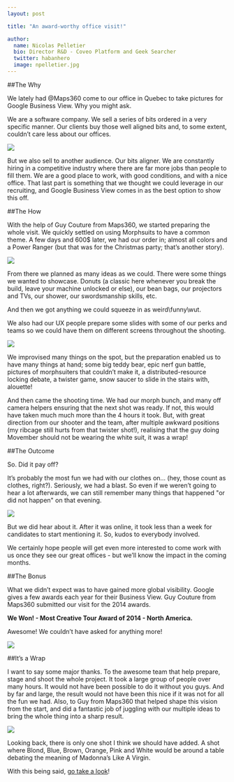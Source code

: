 ```yaml
---
layout: post

title: "An award-worthy office visit!"

author:
  name: Nicolas Pelletier
  bio: Director R&D - Coveo Platform and Geek Searcher
  twitter: habanhero
  image: npelletier.jpg
---
```


##The Why

We lately had @Maps360 come to our office in Quebec to take pictures for Google Business View. Why you might ask.

We are a software company. We sell a series of bits ordered in a very specific manner. Our clients buy those well aligned bits and, to some extent, couldn’t care less about our offices.

![](/images/201501/virtual_visit_0.jpg)

But we also sell to another audience. Our bits aligner. We are constantly hiring in a competitive industry where there are far more jobs than people to fill them. We are a good place to work, with good conditions, and with a nice office. That last part is something that we thought we could leverage in our recruiting, and Google Business View comes in as the best option to show this off.

<!-- more --> 

##The How

With the help of Guy Couture from Maps360, we started preparing the whole visit. We quickly settled on using Morphsuits to have a common theme. A few days and 600$ later, we had our order in; almost all colors and a Power Ranger (but that was for the Christmas party; that’s another story).

![](/images/201501/virtual_visit_1.jpg)

From there we planned as many ideas as we could. There were some things we wanted to showcase. Donuts (a classic here whenever you break the build, leave your machine unlocked or else), our bean bags, our projectors and TVs, our shower, our swordsmanship skills, etc.

And then we got anything we could squeeze in as weird\funny\wut.

We also had our UX people prepare some slides with some of our perks and teams so we could have them on different screens throughout the shooting.

![](/images/201501/virtual_visit_2.jpg)

We improvised many things on the spot, but the preparation enabled us to have many things at hand; some big teddy bear, epic nerf gun battle, pictures of morphsuiters that couldn’t make it, a distributed-resource locking debate, a twister game, snow saucer to slide in the stairs with, alouette!

And then came the shooting time. We had our morph bunch, and many off camera helpers ensuring that the next shot was ready. If not, this would have taken much much more than the 4 hours it took. But, with great direction from our shooter and the team, after multiple awkward positions (my ribcage still hurts from that twister shot!), realising that the guy doing Movember should not be wearing the white suit, it was a wrap!

##The Outcome

So. Did it pay off?

It’s probably the most fun we had with our clothes on… (hey, those count as clothes, right?). Seriously, we had a blast. So even if we weren’t going to hear a lot afterwards, we can still remember many things that happened "or did not happen" on that evening.

![](/images/201501/virtual_visit_3.jpg)

But we did hear about it. After it was online, it took less than a week for candidates to start mentioning it. So, kudos to everybody involved.

We certainly hope people will get even more interested to come work with us once they see our great offices - but we’ll know the impact in the coming months.

##The Bonus

What we didn’t expect was to have gained more global visibility. Google gives a few awards each year for their Business View. Guy Couture from Maps360 submitted our visit for the 2014 awards.

**We Won! - Most Creative Tour Award of 2014 - North America.**

Awesome! We couldn’t have asked for anything more!

![](/images/201501/virtual_visit_4.jpg)

##It’s a Wrap

I want to say some major thanks. To the awesome team that help prepare, stage and shoot the whole project. It took a large group of people over many hours. It would not have been possible to do it without you guys. And by far and large, the result would not have been this nice if it was not for all the fun we had. Also, to Guy from Maps360 that helped shape this vision from the start, and did a fantastic job of juggling with our multiple ideas to bring the whole thing into a sharp result.

![](/images/201501/virtual_visit_5.jpg)

Looking back, there is only one shot I think we should have added. A shot where Blond, Blue, Brown, Orange, Pink and White would be around a table debating the meaning of Madonna’s Like A Virgin.

With this being said, [go take a look](http://bit.ly/CoveoHQvisit)! 


